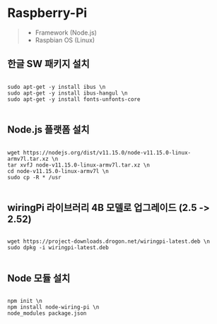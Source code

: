 # Raspberry-Pi
> * Framework (Node.js)
> * Raspbian OS (Linux)
## 한글 SW 패키지 설치
<pre>
<code>
sudo apt-get -y install ibus \n
sudo apt-get -y install ibus-hangul \n
sudo apt-get -y install fonts-unfonts-core
</code>
</pre>
## Node.js 플랫폼 설치
<pre>
<code>
wget https://nodejs.org/dist/v11.15.0/node-v11.15.0-linux-armv7l.tar.xz \n
tar xvfJ node-v11.15.0-linux-armv7l.tar.xz \n
cd node-v11.15.0-linux-armv7l \n
sudo cp -R * /usr
</code>
</pre>
## wiringPi 라이브러리 4B 모델로 업그레이드 (2.5 -> 2.52)
<pre>
<code>
wget https://project-downloads.drogon.net/wiringpi-latest.deb \n
sudo dpkg -i wiringpi-latest.deb
</code>
</pre>
## Node 모듈 설치
<pre>
<code>
npm init \n
npm install node-wiring-pi \n
node_modules package.json 
</code>
</pre>